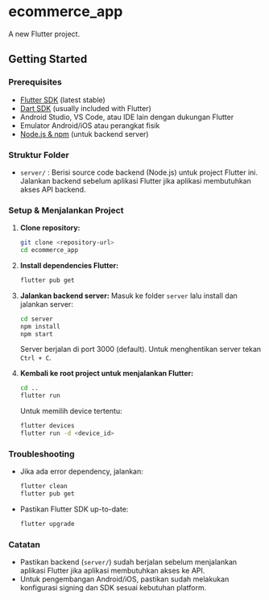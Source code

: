 # ecommerce_app

A new Flutter project.

## Getting Started

### Prerequisites
- [Flutter SDK](https://docs.flutter.dev/get-started/install) (latest stable)
- [Dart SDK](https://dart.dev/get-dart) (usually included with Flutter)
- Android Studio, VS Code, atau IDE lain dengan dukungan Flutter
- Emulator Android/iOS atau perangkat fisik
- [Node.js & npm](https://nodejs.org/) (untuk backend server)

### Struktur Folder
- `server/` : Berisi source code backend (Node.js) untuk project Flutter ini. Jalankan backend sebelum aplikasi Flutter jika aplikasi membutuhkan akses API backend.

### Setup & Menjalankan Project

1. **Clone repository:**
   ```bash
   git clone <repository-url>
   cd ecommerce_app
   ```

2. **Install dependencies Flutter:**
   ```bash
   flutter pub get
   ```

3. **Jalankan backend server:**
   Masuk ke folder `server` lalu install dan jalankan server:
   ```bash
   cd server
   npm install
   npm start
   ```
   Server berjalan di port 3000 (default).
   Untuk menghentikan server tekan `Ctrl + C`.

4. **Kembali ke root project untuk menjalankan Flutter:**
   ```bash
   cd ..
   flutter run
   ```
   Untuk memilih device tertentu:
   ```bash
   flutter devices
   flutter run -d <device_id>
   ```

### Troubleshooting
- Jika ada error dependency, jalankan:
  ```bash
  flutter clean
  flutter pub get
  ```
- Pastikan Flutter SDK up-to-date:
  ```bash
  flutter upgrade
  ```

### Catatan
- Pastikan backend (`server/`) sudah berjalan sebelum menjalankan aplikasi Flutter jika aplikasi membutuhkan akses ke API.
- Untuk pengembangan Android/iOS, pastikan sudah melakukan konfigurasi signing dan SDK sesuai kebutuhan platform.

